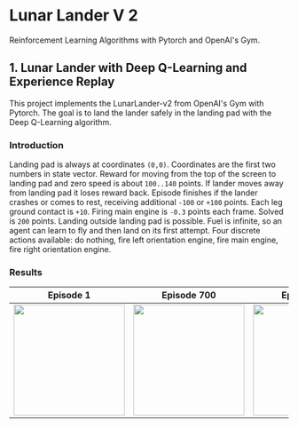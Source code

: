 # Lunar Lander V 2
Reinforcement Learning Algorithms with Pytorch and OpenAI's Gym.

## 1. Lunar Lander with Deep Q-Learning and Experience Replay
This project implements the LunarLander-v2 from OpenAI's Gym with Pytorch. The goal is to land the lander safely in the landing pad with the Deep Q-Learning algorithm.


### Introduction

Landing pad is always at coordinates `(0,0)`. Coordinates are the first two numbers in state vector. Reward for moving from the top of the screen to landing pad and zero speed is about `100..140` points. If lander moves away from landing pad it loses reward back. Episode finishes if the lander crashes or comes to rest, receiving additional `-100` or `+100` points. Each leg ground contact is `+10`. Firing main engine is `-0.3` points each frame. Solved is `200` points. Landing outside landing pad is possible. Fuel is infinite, so an agent can learn to fly and then land on its first attempt. Four discrete actions available: do nothing, fire left orientation engine, fire main engine, fire right orientation engine.

### Results

Episode 1|Episode 700|Episode 800|
:-------------------------:|:---------:|:-------:
<img src="LunarLanderV2/Images/episode-0.gif?raw=true" width = 200px>|  <img src="LunarLanderV2/Images/episode-700.gif?raw=true" width = 200px>|<img src="LunarLanderV2/Images/episode-800.gif?raw=true" width = 200px>|
